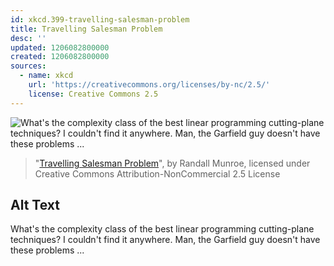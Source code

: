 ```yaml
---
id: xkcd.399-travelling-salesman-problem
title: Travelling Salesman Problem
desc: ''
updated: 1206082800000
created: 1206082800000
sources:
  - name: xkcd
    url: 'https://creativecommons.org/licenses/by-nc/2.5/'
    license: Creative Commons 2.5
---
```

![What's the complexity class of the best linear programming cutting-plane techniques?  I couldn't find it anywhere.  Man, the Garfield guy doesn't have these problems ...](https://imgs.xkcd.com/comics/travelling_salesman_problem.png)
> "[Travelling Salesman Problem](https://xkcd.com/399/)", by Randall Munroe, licensed under Creative Commons Attribution-NonCommercial 2.5 License

## Alt Text
What's the complexity class of the best linear programming cutting-plane techniques?  I couldn't find it anywhere.  Man, the Garfield guy doesn't have these problems ...
